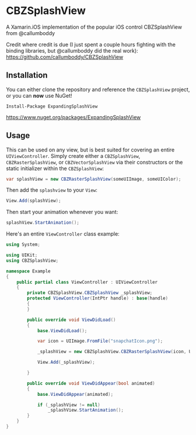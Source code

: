 # CBZSplashView
A Xamarin.iOS implementation of the popular iOS control CBZSplashView from @callumboddy

Credit where credit is due (I just spent a couple hours fighting with the binding libraries, but @callumboddy did the real work): https://github.com/callumboddy/CBZSplashView

## Installation

You can either clone the repository and reference the `CBZSplashView` project, or you can **now** use NuGet!

```
Install-Package ExpandingSplashView
```
https://www.nuget.org/packages/ExpandingSplashView

## Usage

This can be used on any view, but is best suited for covering an entire `UIViewController`. Simply create either a `CBZSplashView`, `CBZRasterSplashView`, or `CBZVectorSplashView` via their constructors or the static initializer within the `CBZSplashView`:

``` csharp
var splashView = new CBZRasterSplashView(someUIImage, someUIColor);
```

Then add the `splashview` to your `View`:

``` csharp
View.Add(splashView);
```

Then start your animation whenever you want:

```csharp
splashView.StartAnimation();
```

Here's an entire `ViewController` class example:

``` csharp
using System;

using UIKit;
using CBZSplashView;

namespace Example
{
    public partial class ViewController : UIViewController
    {
        private CBZSplashView.CBZSplashView _splashView;
        protected ViewController(IntPtr handle) : base(handle)
        {
        }

        public override void ViewDidLoad()
        {
            base.ViewDidLoad();

            var icon = UIImage.FromFile("snapchatIcon.png");

            _splashView = new CBZSplashView.CBZRasterSplashView(icon, UIColor.Yellow);

            View.Add(_splashView);

        }

        public override void ViewDidAppear(bool animated)
        {
            base.ViewDidAppear(animated);

            if (_splashView != null)
                _splashView.StartAnimation();
        }
    }
}
```
